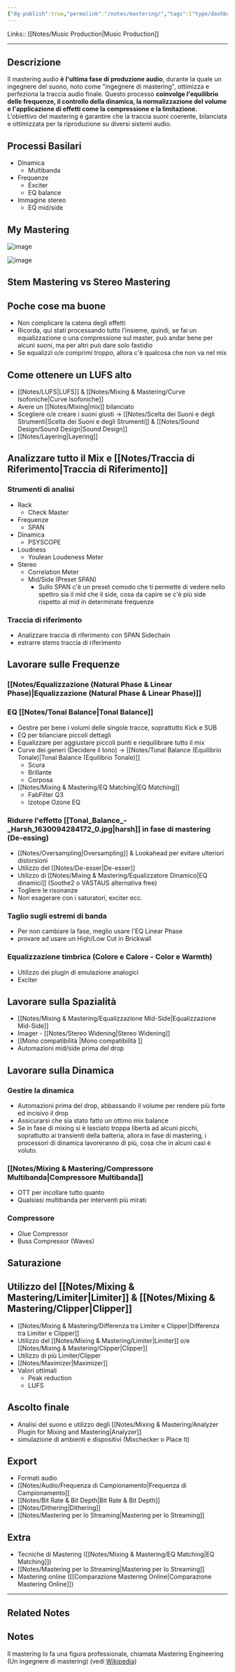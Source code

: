 ```yaml
---
{"dg-publish":true,"permalink":"/notes/mastering/","tags":["type/dashboard/MOC"]}
---
```


Links:: [[Notes/Music Production\|Music Production]]

---
## Descrizione

Il mastering audio **è l'ultima fase di produzione audio**, durante la quale un ingegnere del suono, noto come "ingegnere di mastering", ottimizza e perfeziona la traccia audio finale. Questo processo **coinvolge l'equilibrio delle frequenze, il controllo della dinamica, la normalizzazione del volume e l'applicazione di effetti come la compressione e la limitazione.** L'obiettivo del mastering è garantire che la traccia suoni coerente, bilanciata e ottimizzata per la riproduzione su diversi sistemi audio.

## Processi Basilari

- Dinamica
	- Multibanda
- Frequenze
	- Exciter 
	- EQ balance
- Immagine stereo
	- EQ mid/side

## My Mastering

![image](https://i.imgur.com/73uVq1y.jpeg)

![image](https://i.imgur.com/f3dJZ1S.jpeg)



## Stem Mastering vs Stereo Mastering


## Poche cose ma buone

- Non complicare la catena degli effetti
- Ricorda, qui stati processando tutto l’insieme, quindi, se fai un equalizzazione o una compressione sul master, può andar bene per alcuni suoni, ma per altri può dare solo fastidio
- Se equalizzi o/e comprimi troppo, allora c'è qualcosa che non va nel mix


## Come ottenere un LUFS alto

- [[Notes/LUFS\|LUFS]] & [[Notes/Mixing & Mastering/Curve Isofoniche\|Curve Isofoniche]]
- Avere un [[Notes/Mixing\|mix]] bilanciato
- Scegliere o/e creare i suoni giusti → [[Notes/Scelta dei Suoni e degli Strumenti\|Scelta dei Suoni e degli Strumenti]] & [[Notes/Sound Design/Sound Design\|Sound Design]]
- [[Notes/Layering\|Layering]]

## Analizzare tutto il Mix e [[Notes/Traccia di Riferimento\|Traccia di Riferimento]]

### Strumenti di analisi

- Rack
	- Check Master
- Frequenze
	- SPAN
- Dinamica
	- PSYSCOPE
- Loudness
	- Youlean Loudeness Meter
- Stereo
	- Correlation Meter
	- Mid/Side (Preset SPAN)
		- Sullo SPAN c'è un preset comodo che ti permette di vedere nello spettro sia il mid che il side, cosa da capire se c'è più side rispetto al mid in determinate frequenze

### Traccia di riferimento

- Analizzare traccia di riferimento con SPAN Sidechain
- estrarre stems traccia di riferimento

## Lavorare sulle Frequenze

### [[Notes/Equalizzazione (Natural Phase & Linear Phase)\|Equalizzazione (Natural Phase & Linear Phase)]]


### EQ [[Notes/Tonal Balance\|Tonal Balance]]

- Gestire per bene i volumi delle singole tracce, soprattutto Kick e SUB
- EQ per bilanciare piccoli dettagli
- Equalizzare per aggiustare piccoli punti e riequilibrare tutto il mix
- Curve dei generi (Decidere il tono) → [[Notes/Tonal Balance (Equilibrio Tonale)\|Tonal Balance (Equilibrio Tonale)]]
	- Scura
	- Brillante
	- Corposa
- [[Notes/Mixing & Mastering/EQ Matching\|EQ Matching]]
	- FabFilter Q3
	- Izotope Ozone EQ

### Ridurre l'effetto [[Tonal_Balance_-_Harsh_1630094284172_0.jpg\|harsh]] in fase di mastering (De-essing)

- [[Notes/Oversampling\|Oversampling]] & Lookahead per evitare ulteriori distorsioni 
- Utilizzo del [[Notes/De-esser\|De-esser]]
- Utilizzo di [[Notes/Mixing & Mastering/Equalizzatore Dinamico\|EQ dinamici]] (Soothe2 o VASTAUS alternativa free) 
- Togliere le risonanze
- Non esagerare con i saturatori, exciter ecc.


### Taglio sugli estremi di banda

- Per non cambiare la fase, meglio usare l'EQ Linear Phase
- provare ad usare un High/Low Cut in Brickwall 

### Equalizzazione timbrica (Colore e Calore - Color e Warmth)

- Utilizzo dei plugin di emulazione analogici
- Exciter


## Lavorare sulla Spazialità

- [[Notes/Mixing & Mastering/Equalizzazione Mid-Side\|Equalizzazione Mid-Side]]
- Imager - [[Notes/Stereo Widening\|Stereo Widening]]
- [[Mono compatibilità \|Mono compatibilità ]]
- Automazioni mid/side prima del drop

## Lavorare sulla Dinamica

### Gestire la dinamica

- Automazioni prima del drop, abbassando il volume per rendere più forte ed incisivo il drop
- Assicurarsi che sia stato fatto un ottimo mix balance
- Se in fase di mixing si è lasciato troppa libertà ad alcuni picchi, soprattutto ai transienti della batteria, allora in fase di mastering, i processori di dinamica lavoreranno di più, cosa che in alcuni casi è voluto.


### [[Notes/Mixing & Mastering/Compressore Multibanda\|Compressore Multibanda]]

- OTT per incollare tutto quanto
- Qualsiasi multibanda per interventi più mirati

### Compressore

- Glue Compressor
- Buss Compressor (Waves)


## Saturazione

## Utilizzo del [[Notes/Mixing & Mastering/Limiter\|Limiter]] & [[Notes/Mixing & Mastering/Clipper\|Clipper]]

- [[Notes/Mixing & Mastering/Differenza tra Limiter e Clipper\|Differenza tra Limiter e Clipper]]
- Utilizzo del [[Notes/Mixing & Mastering/Limiter\|Limiter]] o/e [[Notes/Mixing & Mastering/Clipper\|Clipper]]
- Utilizzo di più Limiter/Clipper
- [[Notes/Maximizer\|Maximizer]]
- Valori ottimali 
	- Peak reduction
	- LUFS




## Ascolto finale

- Analisi del suono e utilizzo degli [[Notes/Mixing & Mastering/Analyzer Plugin for Mixing and Mastering\|Analyzer]]
- simulazione di ambienti e dispositivi (Mixchecker o Place It)

## Export

- Formati audio
- [[Notes/Audio/Frequenza di Campionamento\|Frequenza di Campionamento]]
- [[Notes/Bit Rate & Bit Depth\|Bit Rate & Bit Depth]]
- [[Notes/Dithering\|Dithering]]
- [[Notes/Mastering per lo Streaming\|Mastering per lo Streaming]]

## Extra

- Tecniche di Mastering ([[Notes/Mixing & Mastering/EQ Matching\|EQ Matching]])
- [[Notes/Mastering per lo Streaming\|Mastering per lo Streaming]]
- Mastering online ([[Comparazione Mastering Online\|Comparazione Mastering Online]])

---
## Related Notes





## Notes

Il mastering lo fa una figura professionale, chiamata Mastering Engineering (Un ingegnere di mastering) (vedi [Wikipedia](https://en.wikipedia.org/wiki/Mastering_engineer))

